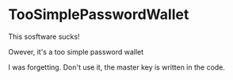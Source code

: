 # TooSimplePasswordWallet

This sosftware sucks!

Owever, it's a too simple password wallet

I was forgetting. Don't use it, the master key is written in the code.
